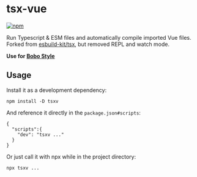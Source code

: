 # tsx-vue
[![npm](https://img.shields.io/npm/v/tsxv?color=blue&label=npm)](https://www.npmjs.com/package/tsxv)

Run Typescript & ESM files and automatically compile imported Vue files. Forked from [esbuild-kit/tsx](https://github.com/esbuild-kit/tsx), but removed REPL and watch mode.

**Use for [Bobo Style](https://github.com/Bernankez/bobo-style)**

## Usage
Install it as a development dependency:
```
npm install -D tsxv
```
And reference it directly in the `package.json#scripts`:
```
{
  "scripts":{
    "dev": "tsxv ..."
  }
}
```
Or just call it with npx while in the project directory:
```
npx tsxv ...
```